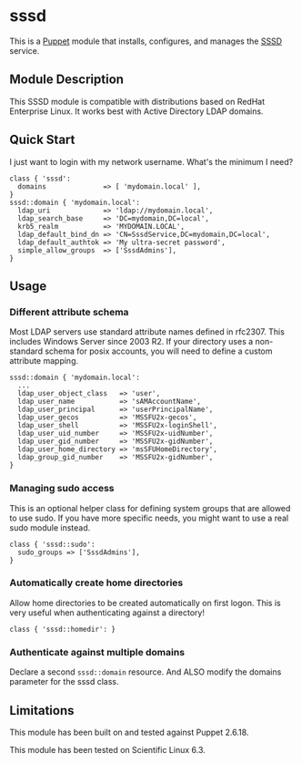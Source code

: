# sssd
This is a [Puppet](https://puppetlabs.com/) module that installs, configures,
and manages the [SSSD](https://fedorahosted.org/sssd/) service.

## Module Description
This SSSD module is compatible with distributions based on RedHat Enterprise
Linux. It works best with Active Directory LDAP domains.

## Quick Start
I just want to login with my network username. What's the minimum I need?

```
class { 'sssd':
  domains              => [ 'mydomain.local' ],
}
sssd::domain { 'mydomain.local':
  ldap_uri             => 'ldap://mydomain.local',
  ldap_search_base     => 'DC=mydomain,DC=local',
  krb5_realm           => 'MYDOMAIN.LOCAL',
  ldap_default_bind_dn => 'CN=SssdService,DC=mydomain,DC=local',
  ldap_default_authtok => 'My ultra-secret password',
  simple_allow_groups  => ['SssdAdmins'],
}
```

## Usage

### Different attribute schema
Most LDAP servers use standard attribute names defined in rfc2307. This
includes Windows Server since 2003 R2. If your directory uses a non-standard
schema for posix accounts, you will need to define a custom attribute mapping.

```
sssd::domain { 'mydomain.local':
  ...
  ldap_user_object_class   => 'user',
  ldap_user_name           => 'sAMAccountName',
  ldap_user_principal      => 'userPrincipalName',
  ldap_user_gecos          => 'MSSFU2x-gecos',
  ldap_user_shell          => 'MSSFU2x-loginShell',
  ldap_user_uid_number     => 'MSSFU2x-uidNumber',
  ldap_user_gid_number     => 'MSSFU2x-gidNumber',
  ldap_user_home_directory => 'msSFUHomeDirectory',
  ldap_group_gid_number    => 'MSSFU2x-gidNumber',
}
```

### Managing sudo access
This is an optional helper class for defining system groups that are
allowed to use sudo. If you have more specific needs, you might want
to use a real sudo module instead.

```
class { 'sssd::sudo':
  sudo_groups => ['SssdAdmins'],
}
```

### Automatically create home directories
Allow home directories to be created automatically on first logon.
This is very useful when authenticating against a directory!

```
class { 'sssd::homedir': }
```

### Authenticate against multiple domains
Declare a second `sssd::domain` resource.
And ALSO modify the domains parameter for the sssd class.

## Limitations
This module has been built on and tested against Puppet 2.6.18.

This module has been tested on Scientific Linux 6.3.
